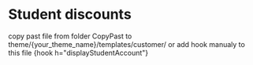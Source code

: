 # Student discounts

copy past file from folder CopyPast to theme/{your_theme_name}/templates/customer/ or add hook manualy to this file {hook h="displayStudentAccount"}
